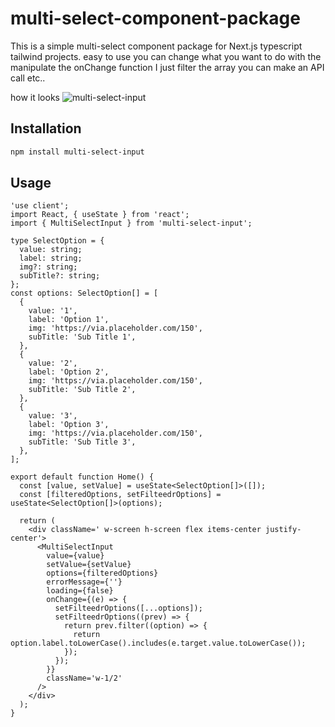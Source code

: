 # multi-select-component-package

This is a simple multi-select component package for Next.js typescript tailwind projects. easy to use 
you can change what you want to do with the manipulate the onChange function I just filter the array you can make an API call etc..

how it looks
![multi-select-input](https://github.com/tezcanTunahan/multi-select-component-package/assets/84778158/2a02a317-1476-4726-ae8a-8d97d767a6e3)


## Installation

```bash
npm install multi-select-input
```

## Usage

```tsx
'use client';
import React, { useState } from 'react';
import { MultiSelectInput } from 'multi-select-input';

type SelectOption = {
  value: string;
  label: string;
  img?: string;
  subTitle?: string;
};
const options: SelectOption[] = [
  {
    value: '1',
    label: 'Option 1',
    img: 'https://via.placeholder.com/150',
    subTitle: 'Sub Title 1',
  },
  {
    value: '2',
    label: 'Option 2',
    img: 'https://via.placeholder.com/150',
    subTitle: 'Sub Title 2',
  },
  {
    value: '3',
    label: 'Option 3',
    img: 'https://via.placeholder.com/150',
    subTitle: 'Sub Title 3',
  },
];

export default function Home() {
  const [value, setValue] = useState<SelectOption[]>([]);
  const [filteredOptions, setFilteedrOptions] = useState<SelectOption[]>(options);

  return (
    <div className=' w-screen h-screen flex items-center justify-center'>
      <MultiSelectInput
        value={value}
        setValue={setValue}
        options={filteredOptions}
        errorMessage={''}
        loading={false}
        onChange={(e) => {
          setFilteedrOptions([...options]);
          setFilteedrOptions((prev) => {
            return prev.filter((option) => {
              return option.label.toLowerCase().includes(e.target.value.toLowerCase());
            });
          });
        }}
        className='w-1/2'
      />
    </div>
  );
}
```
